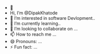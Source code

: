 - 👋
-  Hi, I’m @DipakKhatode
- 👀 I’m interested in software Devlopment..
- 🌱 I’m currently learning..
- 💞️ I’m looking to collaborate on ...
- 📫 How to reach me ...
- 😄 Pronouns: ...
- ⚡ Fun fact: ...

<!---
DipakKhatode/DipakKhatode is a ✨ special ✨ repository because its `README.md` (this file) appears on your GitHub profile.
You can click the Preview link to take a look at your changes.
--->
  
